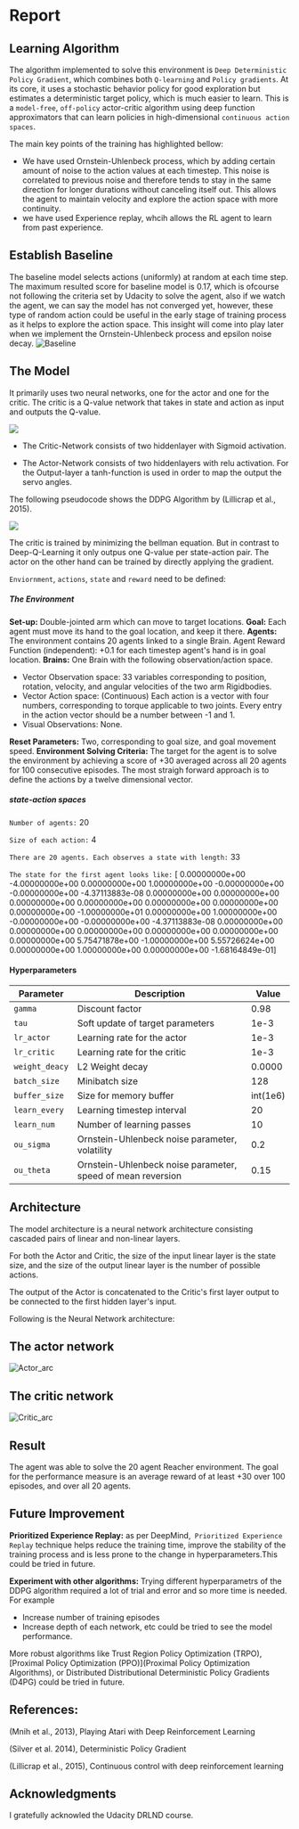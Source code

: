 # Report

## Learning Algorithm

The algorithm implemented to solve this environment is `Deep Deterministic Policy Gradient`, which combines both `Q-learning` and `Policy gradients`. At its core, it uses a stochastic behavior policy for good exploration but estimates a deterministic target policy, which is much easier to learn. This is a `model-free`, `off-policy` actor-critic algorithm using deep function approximators that can learn policies in high-dimensional `continuous action spaces`.

The main key points of the training has highlighted bellow:
* We have used Ornstein-Uhlenbeck process, which by adding certain amount of noise to the action values at each timestep. This noise is correlated to previous noise and therefore tends to stay in the same direction for longer durations without canceling itself out. This allows the agent to maintain velocity and explore the action space with more continuity.
* we have used Experience replay, whcih allows the RL agent to learn from past experience.


## Establish Baseline
The baseline model selects actions (uniformly) at random at each time step. The maximum resulted score for baseline model is 0.17, which is ofcourse not following the criteria set by Udacity to solve the agent, also if we watch the agent, we can say the model has not converged yet, however, these type of random action could be useful in the early stage of training process as it helps to explore the action space. This insight will come into play later when we implement the Ornstein-Uhlenbeck process and epsilon noise decay.
![Baseline](images/Baseline.png)

## The Model

It primarily uses two neural networks, one for the actor and one for the critic. The critic is a Q-value network that takes in state and action as input and outputs the Q-value. 
 
 ![](images/NeuralNetwork.png)


* The Critic-Network consists of two hiddenlayer with Sigmoid activation.

* The Actor-Network consists of two hiddenlayers with relu activation. For the Output-layer a tanh-function is used in order to map the 	output the servo angles.

The following pseudocode shows the DDPG Algorithm by (Lillicrap et al., 2015).

 ![](images/pseudocode)
 
The critic is trained by minimizing the bellman equation. But in contrast to Deep-Q-Learning it only outpus one Q-value per state-action pair. The actor on the other hand can be trained by directly applying the gradient.

`Enviornment`, `actions`, `state` and `reward` need to be defined:

##### The Environment

**Set-up:** Double-jointed arm which can move to target locations.
**Goal:** Each agent must move its hand to the goal location, and keep it there.
**Agents:** The environment contains 20 agents linked to a single Brain.
Agent Reward Function (independent):
+0.1 for each timestep agent's hand is in goal location.
**Brains:** One Brain with the following observation/action space.
* Vector Observation space: 33 variables corresponding to position, rotation, velocity, and angular velocities of the two arm Rigidbodies.
* Vector Action space: (Continuous) Each action is a vector with four numbers, corresponding to torque applicable to two joints. Every entry in the action vector should be a number between -1 and 1.
* Visual Observations: None.

**Reset Parameters:** Two, corresponding to goal size, and goal movement speed.
**Environment Solving Criteria:** The target for the agent is to solve the environment by achieving a score of +30 averaged across all 20 agents for 100 consecutive episodes.
The most straigh forward approach is to define the actions by a twelve dimensional vector.


##### **state-action spaces**

`Number of agents:`  20

`Size of each action:`  4

`There are 20 agents. Each observes a state with length:`  33

`The state for the first agent looks like:` [  0.00000000e+00  -4.00000000e+00   0.00000000e+00   1.00000000e+00
  -0.00000000e+00  -0.00000000e+00  -4.37113883e-08   0.00000000e+00
   0.00000000e+00   0.00000000e+00   0.00000000e+00   0.00000000e+00
   0.00000000e+00   0.00000000e+00  -1.00000000e+01   0.00000000e+00
   1.00000000e+00  -0.00000000e+00  -0.00000000e+00  -4.37113883e-08
   0.00000000e+00   0.00000000e+00   0.00000000e+00   0.00000000e+00
   0.00000000e+00   0.00000000e+00   5.75471878e+00  -1.00000000e+00
   5.55726624e+00   0.00000000e+00   1.00000000e+00   0.00000000e+00
  -1.68164849e-01]


#### **Hyperparameters**

| Parameter | Description | Value |
| --- | --- | --- |
| `gamma` | Discount factor | 0.98 |
| `tau` | Soft update of target parameters| 1e-3 |
| `lr_actor` | Learning rate for the actor | 1e-3 |
| `lr_critic` | Learning rate for the critic | 1e-3  |
| `weight_deacy` | L2 Weight decay | 0.0000 |
| `batch_size` | Minibatch size | 128|
| `buffer_size` | Size for memory buffer | int(1e6)|
| `learn_every` | Learning timestep interval | 20 |       
| `learn_num` | Number of learning passes | 10 |
| `ou_sigma` | Ornstein-Uhlenbeck noise parameter, volatility | 0.2 |
| `ou_theta` | Ornstein-Uhlenbeck noise parameter, speed of mean reversion | 0.15 |



## Architecture

The model architecture is a neural network architecture consisting cascaded pairs of linear and non-linear layers.

For both the Actor and Critic, the size of the input linear layer is the state size, and the size of the output linear layer is the number of possible actions.

The output of the Actor is concatenated to the Critic's first layer output to be connected to the first hidden layer's input.

Following is the Neural Network architecture:
 ## The actor network
 
 ![Actor_arc](images/actor.png)
 
 ## The critic network
 
 ![Critic_arc](images/critic.png)
  



## Result

The agent was able to solve the 20 agent Reacher environment. The goal for the performance measure is an average reward of at least +30 over 100 episodes, and over all 20 agents.






## Future Improvement

**Prioritized Experience Replay:** as per DeepMind,` Prioritized Experience Replay` technique helps reduce the training time, improve the stability of the training process and is less prone to the change in hyperparameters.This could be tried in future.

**Experiment with other algorithms:** Trying different hyperparametrs of the DDPG algorithm required a lot of trial and error and so more time is needed. For example

* Increase number of training episodes
* Increase depth of each network, etc could be tried to see the model performance.

More robust algorithms like Trust Region Policy Optimization (TRPO), [Proximal Policy Optimization (PPO)](Proximal Policy Optimization Algorithms), or Distributed Distributional Deterministic Policy Gradients (D4PG) could be tried in future.

## References:
(Mnih et al., 2013), Playing Atari with Deep Reinforcement Learning

(Silver et al. 2014), Deterministic Policy Gradient

(Lillicrap et al., 2015), Continuous control with deep reinforcement learning


## Acknowledgments
I gratefully acknowled the Udacity DRLND course.



